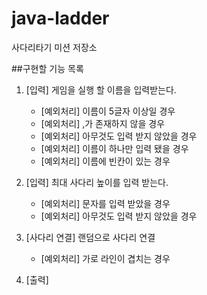 # java-ladder
사다리타기 미션 저장소

##구현할 기능 목록
1. [입력] 게임을 실행 할 이름을 입력받는다.
    - [예외처리] 이름이 5글자 이상일 경우
    - [예외처리] ,가 존재하지 않을 경우
    - [예외처리] 아무것도 입력 받지 않았을 경우
    - [예외처리] 이름이 하나만 입력 됐을 경우
    - [예외처리] 이름에 빈칸이 있는 경우

2. [입력] 최대 사다리 높이를 입력 받는다.
    - [예외처리] 문자를 입력 받았을 경우 
    - [예외처리] 아무것도 입력 받지 않았을 경우
    
3. [사다리 연결] 랜덤으로 사다리 연결  
    - [예외처리] 가로 라인이 겹치는 경우

4. [출력] 